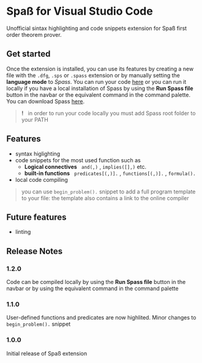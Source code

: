 # Spaß for Visual Studio Code

Unofficial sintax highlighting and code snippets extension for Spaß first order theorem prover.

## Get started
Once the extension is installed, you can use its features by creating a new file with the `.dfg`, `.sps` or `.spass` extension or by manually setting the **language mode** to *Spass*. You can run your code [here](https://webspass.spass-prover.org/) or you can run it locally if you have a local installation of Spass by using the **Run Spass file** button in the navbar or the equivalent command in the command palette. You can download Spass [here](https://www.mpi-inf.mpg.de/departments/automation-of-logic/software/spass-workbench/classic-spass-theorem-prover/download).

> **!** &nbsp; in order to run your code locally you must add Spass root folder to your PATH

## Features

- syntax higlighting
- code snippets for the most used function such as
    - **Logical connectives** &nbsp;  `and(,)` , `implies([],)` etc.
    - **built-in functions** &nbsp; `predicates[(,)].` , `functions[(,)].` , `formula().`
- local code compiling
> you can use `begin_problem().` snippet to add a full program template to your file: the template also contains a link to the online compiler

## Future features
- linting

## Release Notes

### 1.2.0
Code can be compiled locally by using the **Run Spass file** button in the navbar or by using the equivalent command in the command palette

### 1.1.0
User-defined functions and predicates are now highlited. Minor changes to `begin_problem().` snippet

### 1.0.0
Initial release of Spaß extension
